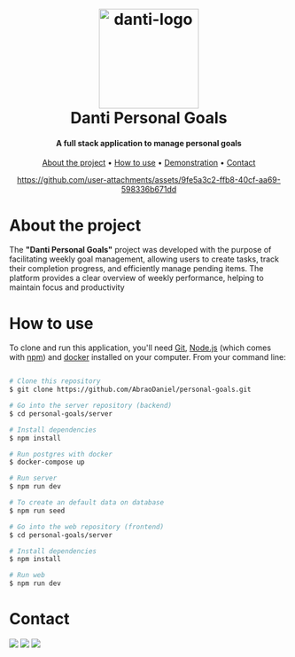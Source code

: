 <h1 align="center">
  <br>
  <img src="https://github.com/user-attachments/assets/5c53bbf9-b9c9-4ee9-a554-9c2418016976" alt="danti-logo" width="180">
  <br>
  Danti Personal Goals
  <br>
</h1>




<h4 align="center">A full stack application to manage personal goals</h4>

<p align="center">
  <a href="#about-the-project">About the project</a> •
  <a href="#how-to-use">How to use</a> •
  <a href="#demonstration">Demonstration</a> •
  <a href="#contact">Contact</a>
</p>

<div align="center">
  
  https://github.com/user-attachments/assets/9fe5a3c2-ffb8-40cf-aa69-598336b671dd

</div>


# About the project
The <strong>"Danti Personal Goals"</strong> project was developed with the purpose of facilitating weekly goal management, allowing users to create tasks, track their completion progress, and efficiently manage pending items. The platform provides a clear overview of weekly performance, helping to maintain focus and productivity
 

# How to use

To clone and run this application, you'll need [Git](https://git-scm.com), [Node.js](https://nodejs.org/en/download/) (which comes with [npm](http://npmjs.com)) and [docker](https://www.docker.com/products/docker-desktop/) installed on your computer. From your command line:

```bash

# Clone this repository
$ git clone https://github.com/AbraoDaniel/personal-goals.git

# Go into the server repository (backend)
$ cd personal-goals/server

# Install dependencies
$ npm install

# Run postgres with docker
$ docker-compose up

# Run server
$ npm run dev

# To create an default data on database
$ npm run seed

# Go into the web repository (frontend)
$ cd personal-goals/server

# Install dependencies
$ npm install

# Run web
$ npm run dev
```

# Contact

<div> 
  <a href = "mailto:abraodaniel@hotmail.com"><img src="https://img.shields.io/badge/-Outlook-%23333?style=for-the-badge&logo=gmail&logoColor=white" target="_blank"></a>
  <a href="https://www.linkedin.com/in/daniel-alexsandro-abrão-2002/" target="_blank"><img src="https://img.shields.io/badge/-LinkedIn-%230077B5?style=for-the-badge&logo=linkedin&logoColor=white" target="_blank"></a> 
  <a href = "mailto:danabrao@gmail.com"><img src="https://img.shields.io/badge/-Gmail-%23333?style=for-the-badge&logo=gmail&logoColor=white" target="_blank"></a>
</div>


